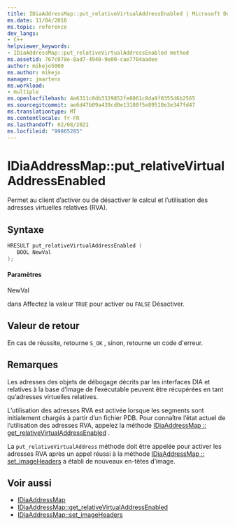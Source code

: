 ```yaml
---
title: IDiaAddressMap::put_relativeVirtualAddressEnabled | Microsoft Docs
ms.date: 11/04/2016
ms.topic: reference
dev_langs:
- C++
helpviewer_keywords:
- IDiaAddressMap::put_relativeVirtualAddressEnabled method
ms.assetid: 767c078e-8ad7-4940-9e00-cae7704aadee
author: mikejo5000
ms.author: mikejo
manager: jmartens
ms.workload:
- multiple
ms.openlocfilehash: 4e6311c0db3329852fe8061c8da9f0355d6b2565
ms.sourcegitcommit: ae6d47b09a439cd0e13180f5e89510e3e347fd47
ms.translationtype: MT
ms.contentlocale: fr-FR
ms.lasthandoff: 02/08/2021
ms.locfileid: "99865285"
---
```

# <a name="idiaaddressmapput_relativevirtualaddressenabled"></a>IDiaAddressMap::put_relativeVirtualAddressEnabled
Permet au client d’activer ou de désactiver le calcul et l’utilisation des adresses virtuelles relatives (RVA).

## <a name="syntax"></a>Syntaxe

```C++
HRESULT put_relativeVirtualAddressEnabled ( 
   BOOL NewVal
);
```

#### <a name="parameters"></a>Paramètres
 NewVal

dans Affectez la valeur `TRUE` pour activer ou `FALSE` Désactiver.

## <a name="return-value"></a>Valeur de retour
 En cas de réussite, retourne `S_OK` , sinon, retourne un code d'erreur.

## <a name="remarks"></a>Remarques
 Les adresses des objets de débogage décrits par les interfaces DIA et relatives à la base d’image de l’exécutable peuvent être récupérées en tant qu’adresses virtuelles relatives.

 L’utilisation des adresses RVA est activée lorsque les segments sont initialement chargés à partir d’un fichier PDB. Pour connaître l’état actuel de l’utilisation des adresses RVA, appelez la méthode [IDiaAddressMap :: get_relativeVirtualAddressEnabled](../../debugger/debug-interface-access/idiaaddressmap-get-relativevirtualaddressenabled.md) .

 La `put_relativeVirtualAddress` méthode doit être appelée pour activer les adresses RVA après un appel réussi à la méthode [IDiaAddressMap :: set_imageHeaders](../../debugger/debug-interface-access/idiaaddressmap-set-imageheaders.md) a établi de nouveaux en-têtes d’image.

## <a name="see-also"></a>Voir aussi
- [IDiaAddressMap](../../debugger/debug-interface-access/idiaaddressmap.md)
- [IDiaAddressMap::get_relativeVirtualAddressEnabled](../../debugger/debug-interface-access/idiaaddressmap-get-relativevirtualaddressenabled.md)
- [IDiaAddressMap::set_imageHeaders](../../debugger/debug-interface-access/idiaaddressmap-set-imageheaders.md)